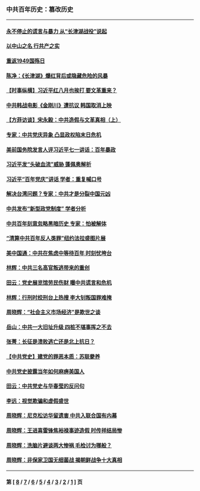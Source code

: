 ### 中共百年历史：篡改历史
---
#### [永不停止的谎言与暴力 从“长津湖战役”说起](../../pages/nf1176115/n13494094.md?10200430) 
#### [以中山之名 行共产之实](../../pages/nf1176115/n13346437.md?10200430) 
#### [重返1949国殇日](../../pages/nf1176115/n13346372.md?10200430) 
#### [陈净：《长津湖》爆红背后或隐藏危险的风暴](../../pages/nf1176115/n13314364.md?10200430) 
#### [【时事纵横】习近平红八月也挨打 要文革重来？](../../pages/nf1176115/n13231393.md?10200430) 
#### [中共韩战电影《金刚川》遭抗议 韩国取消上映](../../pages/nf1176115/n13219114.md?10200430) 
#### [【方菲访谈】宋永毅：中共造假与文革真相（上）](../../pages/nf1176115/n13200760.md?10200430) 
#### [专家：中共党庆异象 凸显政权陷末日危机](../../pages/nf1176115/n13067084.md?10200430) 
#### [美前国务院发言人评习近平七一讲话：百年暴政](../../pages/nf1176115/n13066986.md?10200430) 
#### [习近平发“头破血流”威胁 蓬佩奥解析](../../pages/nf1176115/n13063604.md?10200430) 
#### [习近平“百年党庆”讲话 学者：重复喊口号](../../pages/nf1176115/n13061411.md?10200430) 
#### [解决台湾问题？专家：中共才是分裂中国元凶](../../pages/nf1176115/n13060811.md?10200430) 
#### [中共发布“新型政党制度” 学者分析](../../pages/nf1176115/n13056354.md?10200430) 
#### [中共百年刻意忽略黑暗历史 专家：怕被解体](../../pages/nf1176115/n13056056.md?10200430) 
#### [“清算中共百年反人类罪”纽约法拉盛图片展](../../pages/nf1176115/n13052220.md?10200430) 
#### [美中国通：中共在焦虑中等待百年 时刻忧垮台](../../pages/nf1176115/n13048820.md?10200430) 
#### [林辉：中共三名高官叛逃带来的重创](../../pages/nf1176115/n13035206.md?10200430) 
#### [田云：党史展览馆劳民伤财 曝中共谎言和危机](../../pages/nf1176115/n13033900.md?10200430) 
#### [林辉：行刑时绞刑台上热搜 李大钊叛国罪难掩](../../pages/nf1176115/n13031965.md?10200430) 
#### [周晓辉：“社会主义市场经济”是欺世之谈](../../pages/nf1176115/n13024090.md?10200430) 
#### [岳山：中共一大旧址升级 四桩不堪事挥之不去](../../pages/nf1176115/n13021697.md?10200430) 
#### [张菁：长征是溃败逃亡还是北上抗日？](../../pages/nf1176115/n13020585.md?10200430) 
#### [【中共党史】建党的罪恶本质：苏联豢养](../../pages/nf1176115/n13011888.md?10200430) 
#### [中共党史披露当年如何麻痹美国人](../../pages/nf1176115/n12966400.md?10200430) 
#### [田云：中共党史与华春莹的反问句](../../pages/nf1176115/n12765178.md?10200430) 
#### [李远：视觉欺骗和虚假盛世](../../pages/nf1176115/n12993376.md?10200430) 
#### [周晓辉：尼克松访华留遗害 中共入联合国有内幕](../../pages/nf1176115/n12991422.md?10200430) 
#### [周晓辉：王进喜雷锋焦裕禄事迹造假 时传祥结局惨](../../pages/nf1176115/n12985497.md?10200430) 
#### [周晓辉：洗脑片避谈两大惨祸 毛检讨为哪般？](../../pages/nf1176115/n12971285.md?10200430) 
#### [周晓辉：非保家卫国无细菌战 揭朝鲜战争十大真相](../../pages/nf1176115/n12954161.md?10200430) 

---
#### 第 [ [8](./8.md?10200430) / [7](./7.md?10200430) / [6](./6.md?10200430) / [5](./5.md?10200430) / [4](./4.md?10200430) / [3](./3.md?10200430) / [2](./2.md?10200430) / [1](./1.md?10200430) ] 页
